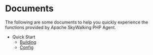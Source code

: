 # Documents

The following are some documents to help you quickly experience the functions provided by Apache SkyWalking PHP Agent.

* Quick Start
  * [Building](BUILDING.md)
  * [Config](CONFIG.md)
